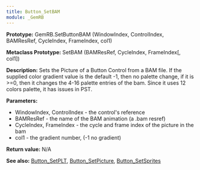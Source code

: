 ```yaml
---
title: Button_SetBAM
module: _GemRB
---
```


**Prototype:** GemRB.SetButtonBAM (WindowIndex, ControlIndex, BAMResRef, CycleIndex, FrameIndex, col1)

**Metaclass Prototype:** SetBAM (BAMResRef, CycleIndex, FrameIndex[, col1])

**Description:** Sets the Picture of a Button Control from a BAM file. If 
the supplied color gradient value is the default -1, then no palette change, 
if it is >=0, then it changes the 4-16 palette entries of the bam. Since it 
uses 12 colors palette, it has issues in PST.

**Parameters:**
  * WindowIndex, ControlIndex - the control's reference
  * BAMResRef - the name of the BAM animation (a .bam resref)
  * CycleIndex, FrameIndex - the cycle and frame index of the picture in the bam
  * col1 - the gradient number, (-1 no gradient)

**Return value:** N/A

**See also:** [Button_SetPLT](Button_SetPLT.md), [Button_SetPicture](Button_SetPicture.md), [Button_SetSprites](Button_SetSprites.md)

